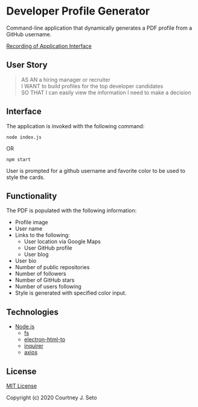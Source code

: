 # Developer Profile Generator

Command-line application that dynamically generates a PDF profile from a GitHub username. 

[Recording of Application Interface](https://drive.google.com/file/d/1zNTwsgyQTk21rTSfyxI9y1Kx4ogsrYDM/view?usp=sharing)

## User Story

> AS AN a hiring manager or recruiter <br />
> I WANT to build profiles for the top developer candidates <br />
> SO THAT I can easily view the information I need to make a decision


## Interface

The application is invoked with the following command:
```node
node index.js
```
OR

```node
npm start
```
User is prompted for a github username and favorite color to be used to style the cards.



## Functionality

The PDF is populated with the following information:

* Profile image
* User name
* Links to the following:
  * User location via Google Maps
  * User GitHub profile
  * User blog
* User bio
* Number of public repositories
* Number of followers
* Number of GitHub stars
* Number of users following
* Style is generated with specified color input.



## Technologies

* [Node.js](https://nodejs.org/en/)
    * [fs](https://www.npmjs.com/package/fs) 
    * [electron-html-to](https://www.npmjs.com/package/electron-html-to)
    * [inquirer](https://www.npmjs.com/package/inquirer)
    * [axios](https://www.npmjs.com/package/axios)



## License

[MIT License](https://choosealicense.com/licenses/mit/)

Copyright (c) 2020 Courtney J. Seto



